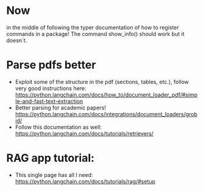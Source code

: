 # Now
in the middle of following the typer documentation of how to register commands in a package! The command show_info() should work but it doesn´t.
# Parse pdfs better
- Exploit some of the structure in the pdf (sections, tables, etc.), follow very good instructions here: https://python.langchain.com/docs/how_to/document_loader_pdf/#simple-and-fast-text-extraction
- Better parsing for academic papers! https://python.langchain.com/docs/integrations/document_loaders/grobid/
- Follow this documentation as well: https://python.langchain.com/docs/tutorials/retrievers/

# RAG app tutorial:
- This single page has all I need: https://python.langchain.com/docs/tutorials/rag/#setup

